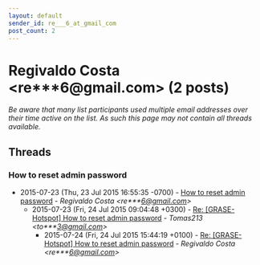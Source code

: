 ```yaml
---
layout: default
sender_id: re___6_at_gmail_com
post_count: 2
---
```


# Regivaldo Costa <re***6<span>@</span>gmail.com> (2 posts)

_Be aware that many list participants used multiple email addresses over their time active on the list. As such this page may not contain all threads available._

## Threads

### How to reset admin password
+ 2015-07-23 (Thu, 23 Jul 2015 16:55:35 -0700) - [How to reset admin password](/archive/2015/07/6ddfb183065c6079515dd5c41ffd60dc24addc4a748d974c5cebac8065064967) - _Regivaldo Costa \<re***6@gmail.com\>_
  + 2015-07-23 (Fri, 24 Jul 2015 09:04:48 +0300) - [Re: [GRASE-Hotspot] How to reset admin password](/archive/2015/07/c70d8cf1a475caf59225ba9ef7a33287831a163b4c3fa31365def3d2dc55afdd) - _Tomas213 \<to***3@gmail.com\>_
    + 2015-07-24 (Fri, 24 Jul 2015 15:44:19 +0100) - [Re: [GRASE-Hotspot] How to reset admin password](/archive/2015/07/0b4b57a2d1168b32343db14234dba95a40572aefffad2ed6e962332d1c00770e) - _Regivaldo Costa \<re***6@gmail.com\>_

